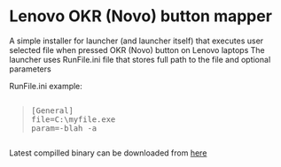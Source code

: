 Lenovo OKR (Novo) button mapper
========================

A simple installer for launcher (and launcher itself) that executes user selected file when pressed OKR (Novo) button on Lenovo laptops
The launcher uses RunFile.ini file that stores full path to the file and optional parameters

RunFile.ini example:
<pre><blockquote>[General]
file=C:\myfile.exe
param=-blah -a</blockquote></pre>

Latest compilled binary can be downloaded from <a href="https://github.com/vanowm/Lenovo.OKR.button.mapper/blob/master/download/Lenovo_OKR_Button_Mapper.exe?raw=true">here</a>
